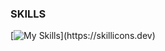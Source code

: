 ### SKILLS

[![My Skills](https://skillicons.dev/icons?i=azure,docker,html,css,vscode,java,eclipse,py,pycharm,)](https://skillicons.dev)

